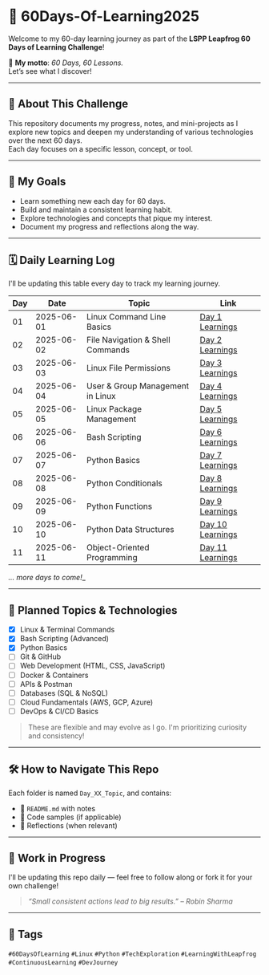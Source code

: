 # 🚀 60Days-Of-Learning2025

Welcome to my 60-day learning journey as part of the **LSPP Leapfrog 60 Days of Learning Challenge**!

🎯 **My motto**: _60 Days, 60 Lessons._  
Let’s see what I discover!

---

## 📘 About This Challenge

This repository documents my progress, notes, and mini-projects as I explore new topics and deepen my understanding of various technologies over the next 60 days.  
Each day focuses on a specific lesson, concept, or tool.

---

## 🎯 My Goals

- Learn something new each day for 60 days.
- Build and maintain a consistent learning habit.
- Explore technologies and concepts that pique my interest.
- Document my progress and reflections along the way.

---

## 🗓️ Daily Learning Log

I'll be updating this table every day to track my learning journey.

| Day | Date       | Topic                              | Link                                                                 |
|-----|------------|------------------------------------|----------------------------------------------------------------------|
| 01  | 2025-06-01 | Linux Command Line Basics          | [Day 1 Learnings](./Day_01/Linux_and_Terminal_Commands/README.md)   |
| 02  | 2025-06-02 | File Navigation & Shell Commands   | [Day 2 Learnings](./Day_02/File_Navigation_%26_Shell_Commands/README.md) |
| 03  | 2025-06-03 | Linux File Permissions             | [Day 3 Learnings](./Day_03/Linux_File_Permissions/README.md)        |
| 04  | 2025-06-04 | User & Group Management in Linux   | [Day 4 Learnings](./Day_04/User_Management_in_Linux/README.md)      |
| 05  | 2025-06-05 | Linux Package Management           | [Day 5 Learnings](./Day_05/Linux_Package_Management/README.md)      |
| 06  | 2025-06-06 | Bash Scripting                     | [Day 6 Learnings](./Day_06/Bash_Scripting/README.md)                |
| 07  | 2025-06-07 | Python Basics                      | [Day 7 Learnings](./Day_07/Python_Basics/README.md)                 |
| 08  | 2025-06-08 | Python Conditionals                | [Day 8 Learnings](./Day_08/Python_Conditionals/README.md)           |
| 09  | 2025-06-09 | Python Functions                   | [Day 9 Learnings](./Day_09/Python_Functions/README.md)              |
| 10  | 2025-06-10 | Python Data Structures             | [Day 10 Learnings](./Day_10/Python_Data_Structures/README.md)       |
| 11  | 2025-06-11 | Object-Oriented Programming      | [Day 11 Learnings](./Day_11/Object-Oriented_Programming/README.md)  |

_... more days to come!__

---

## 🧠 Planned Topics & Technologies

- [x] Linux & Terminal Commands
- [x] Bash Scripting (Advanced)
- [x] Python Basics
- [ ] Git & GitHub
- [ ] Web Development (HTML, CSS, JavaScript)
- [ ] Docker & Containers
- [ ] APIs & Postman
- [ ] Databases (SQL & NoSQL)
- [ ] Cloud Fundamentals (AWS, GCP, Azure)
- [ ] DevOps & CI/CD Basics

> These are flexible and may evolve as I go. I'm prioritizing curiosity and consistency!

---

## 🛠️ How to Navigate This Repo

Each folder is named `Day_XX_Topic`, and contains:

- 📄 `README.md` with notes
- 📂 Code samples (if applicable)
- 🧠 Reflections (when relevant)

---

## 🚧 Work in Progress

I'll be updating this repo daily — feel free to follow along or fork it for your own challenge!

> _“Small consistent actions lead to big results.” – Robin Sharma_

---

## 🔖 Tags

`#60DaysOfLearning` `#Linux` `#Python` `#TechExploration` `#LearningWithLeapfrog` `#ContinuousLearning` `#DevJourney`
